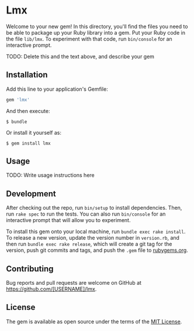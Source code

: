 # Lmx

Welcome to your new gem! In this directory, you'll find the files you need to be able to package up your Ruby library into a gem. Put your Ruby code in the file `lib/lmx`. To experiment with that code, run `bin/console` for an interactive prompt.

TODO: Delete this and the text above, and describe your gem

## Installation

Add this line to your application's Gemfile:

```ruby
gem 'lmx'
```

And then execute:

    $ bundle

Or install it yourself as:

    $ gem install lmx

## Usage

TODO: Write usage instructions here

## Development

After checking out the repo, run `bin/setup` to install dependencies. Then, run `rake spec` to run the tests. You can also run `bin/console` for an interactive prompt that will allow you to experiment.

To install this gem onto your local machine, run `bundle exec rake install`. To release a new version, update the version number in `version.rb`, and then run `bundle exec rake release`, which will create a git tag for the version, push git commits and tags, and push the `.gem` file to [rubygems.org](https://rubygems.org).

## Contributing

Bug reports and pull requests are welcome on GitHub at https://github.com/[USERNAME]/lmx.


## License

The gem is available as open source under the terms of the [MIT License](http://opensource.org/licenses/MIT).

